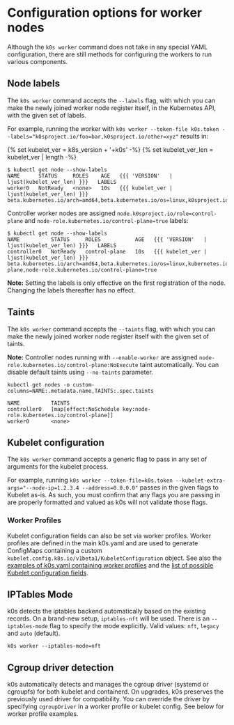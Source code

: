 <!--
SPDX-FileCopyrightText: 2021 k0s authors
SPDX-License-Identifier: CC-BY-SA-4.0
-->

# Configuration options for worker nodes

Although the `k0s worker` command does not take in any special YAML configuration, there are still methods for configuring the workers to run various components.

## Node labels

The `k0s worker` command accepts the `--labels` flag, with which you can make the newly joined worker node register itself, in the Kubernetes API, with the given set of labels.

For example, running the worker with `k0s worker --token-file k0s.token --labels="k0sproject.io/foo=bar,k0sproject.io/other=xyz"` results in:

{% set kubelet_ver = k8s_version + '+k0s' -%}
{% set kubelet_ver_len = kubelet_ver | length -%}

```console
$ kubectl get node --show-labels
NAME      STATUS     ROLES    AGE   {{{ 'VERSION'   | ljust(kubelet_ver_len) }}}   LABELS
worker0   NotReady   <none>   10s   {{{ kubelet_ver | ljust(kubelet_ver_len) }}}   beta.kubernetes.io/arch=amd64,beta.kubernetes.io/os=linux,k0sproject.io/foo=bar,k0sproject.io/other=xyz,kubernetes.io/arch=amd64,kubernetes.io/hostname=worker0,kubernetes.io/os=linux
```

Controller worker nodes are assigned `node.k0sproject.io/role=control-plane` and `node-role.kubernetes.io/control-plane=true` labels:

```console
$ kubectl get node --show-labels
NAME          STATUS     ROLES           AGE   {{{ 'VERSION'   | ljust(kubelet_ver_len) }}}   LABELS
controller0   NotReady   control-plane   10s   {{{ kubelet_ver | ljust(kubelet_ver_len) }}}   beta.kubernetes.io/arch=amd64,beta.kubernetes.io/os=linux,kubernetes.io/hostname=worker0,kubernetes.io/os=linux,node.k0sproject.io/role=control-plane,node-role.kubernetes.io/control-plane=true
```

**Note:** Setting the labels is only effective on the first registration of the node. Changing the labels thereafter has no effect.

## Taints

The `k0s worker` command accepts the `--taints` flag, with which you can make the newly joined worker node register itself with the given set of taints.

**Note:** Controller nodes running with `--enable-worker` are assigned `node-role.kubernetes.io/control-plane:NoExecute` taint automatically. You can disable default taints using `--no-taints` parameter.

```shell
kubectl get nodes -o custom-columns=NAME:.metadata.name,TAINTS:.spec.taints
```

```shell
NAME          TAINTS
controller0   [map[effect:NoSchedule key:node-role.kubernetes.io/control-plane]]
worker0       <none>
```

## Kubelet configuration

The `k0s worker` command accepts a generic flag to pass in any set of arguments
for the kubelet process.

For example, running `k0s worker --token-file=k0s.token
--kubelet-extra-args="--node-ip=1.2.3.4 --address=0.0.0.0"` passes in the given
flags to Kubelet as-is. As such, you must confirm that any flags you are passing
in are properly formatted and valued as k0s will not validate those flags.

### Worker Profiles

Kubelet configuration fields can also be set via worker profiles. Worker
profiles are defined in the main k0s.yaml and are used to generate ConfigMaps
containing a custom `kubelet.config.k8s.io/v1beta1/KubeletConfiguration`
object.
See also the [examples of k0s.yaml containing worker
profiles](./configuration.md#configuration-examples) and the [list of possible
Kubelet configuration
fields](https://kubernetes.io/docs/reference/config-api/kubelet-config.v1beta1/).

## IPTables Mode

k0s detects the iptables backend automatically based on the existing records. On a brand-new setup, `iptables-nft` will be used.
There is an `--iptables-mode` flag to specify the mode explicitly. Valid values: `nft`, `legacy` and `auto` (default).

```shell
k0s worker --iptables-mode=nft
```

## Cgroup driver detection

k0s automatically detects and manages the cgroup driver (systemd or cgroupfs) for both kubelet and containerd. On upgrades, k0s preserves the previously used driver for compatibility. You can override the driver by specifying `cgroupDriver` in a worker profile or kubelet config. See below for worker profile examples.